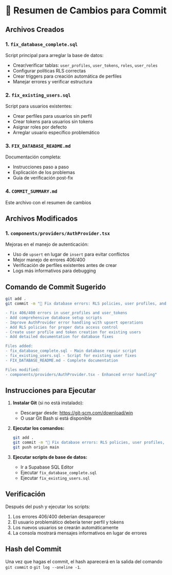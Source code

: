 # 📝 Resumen de Cambios para Commit

## Archivos Creados

### 1. `fix_database_complete.sql`
Script principal para arreglar la base de datos:
- Crear/verificar tablas: `user_profiles`, `user_tokens`, `roles`, `user_roles`
- Configurar políticas RLS correctas
- Crear triggers para creación automática de perfiles
- Manejar errores y verificar estructura

### 2. `fix_existing_users.sql`
Script para usuarios existentes:
- Crear perfiles para usuarios sin perfil
- Crear tokens para usuarios sin tokens
- Asignar roles por defecto
- Arreglar usuario específico problemático

### 3. `FIX_DATABASE_README.md`
Documentación completa:
- Instrucciones paso a paso
- Explicación de los problemas
- Guía de verificación post-fix

### 4. `COMMIT_SUMMARY.md`
Este archivo con el resumen de cambios

## Archivos Modificados

### 1. `components/providers/AuthProvider.tsx`
Mejoras en el manejo de autenticación:
- Uso de `upsert` en lugar de `insert` para evitar conflictos
- Mejor manejo de errores 406/400
- Verificación de perfiles existentes antes de crear
- Logs más informativos para debugging

## Comando de Commit Sugerido

```bash
git add .
git commit -m "🔧 Fix database errors: RLS policies, user profiles, and auth flow

- Fix 406/400 errors in user_profiles and user_tokens
- Add comprehensive database setup scripts
- Improve AuthProvider error handling with upsert operations
- Add RLS policies for proper data access control
- Create user profile and token creation for existing users
- Add detailed documentation for database fixes

Files added:
- fix_database_complete.sql - Main database repair script
- fix_existing_users.sql - Script for existing user fixes
- FIX_DATABASE_README.md - Complete documentation

Files modified:
- components/providers/AuthProvider.tsx - Enhanced error handling"
```

## Instrucciones para Ejecutar

1. **Instalar Git** (si no está instalado):
   - Descargar desde: https://git-scm.com/download/win
   - O usar Git Bash si está disponible

2. **Ejecutar los comandos:**
   ```bash
   git add .
   git commit -m "🔧 Fix database errors: RLS policies, user profiles, and auth flow"
   git push origin main
   ```

3. **Ejecutar scripts de base de datos:**
   - Ir a Supabase SQL Editor
   - Ejecutar `fix_database_complete.sql`
   - Ejecutar `fix_existing_users.sql`

## Verificación

Después del push y ejecutar los scripts:
1. Los errores 406/400 deberían desaparecer
2. El usuario problemático debería tener perfil y tokens
3. Los nuevos usuarios se crearán automáticamente
4. La consola mostrará mensajes informativos en lugar de errores

## Hash del Commit

Una vez que hagas el commit, el hash aparecerá en la salida del comando `git commit` o `git log --oneline -1`.
